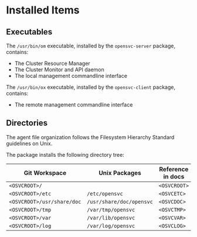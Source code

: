 # Installed Items

## Executables

The `/usr/bin/om` executable, installed by the `opensvc-server` package, contains:

* The Cluster Resource Manager
* The Cluster Monitor and API daemon
* The local management commandline interface

The `/usr/bin/ox` executable, installed by the `opensvc-client` package, contains:

* The remote management commandline interface

## Directories

The agent file organization follows the Filesystem Hierarchy Standard guidelines on Unix.

The package installs the following directory tree:

| Git Workspace                    | Unix Packages                   | Reference in docs |
|----------------------------------|---------------------------------|-------------------|
| `<OSVCROOT>/`                    |                                 | `<OSVCROOT>`      |
| `<OSVCROOT>/etc`                 | `/etc/opensvc`                  | `<OSVCETC>`       |
| `<OSVCROOT>/usr/share/doc`       | `/usr/share/doc/opensvc`        | `<OSVCDOC>`       |
| `<OSVCROOT>/tmp`                 | `/var/tmp/opensvc`              | `<OSVCTMP>`       |
| `<OSVCROOT>/var`                 | `/var/lib/opensvc`              | `<OSVCVAR>`       |
| `<OSVCROOT>/log`                 | `/var/log/opensvc`              | `<OSVCLOG>`       |

